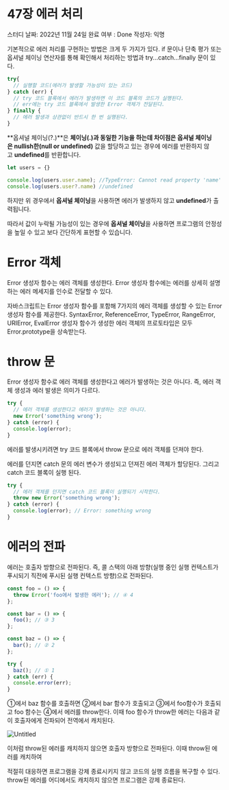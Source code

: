 # 47장 에러 처리

스터디 날짜: 2022년 11월 24일
완료 여부 : Done
작성자: 익명

기본적으로 에러 처리를 구현하는 방법은 크게 두 가지가 있다. if 문이나 단축 평가 또는 옵셔널 체이닝 연산자를 통해 확인해서 처리하는 방법과 try...catch...finally 문이 있다. 

```jsx
try{
  // 실행할 코드(에러가 발생할 가능성이 있는 코드)
} catch (err) {
  // try 코드 블록에서 에러가 발생하면 이 코드 블록의 코드가 실행된다.
  // err에는 try 코드 블록에서 발생한 Error 객체가 전달된다.
} finally {
  // 에러 발생과 상관없이 반드시 한 번 실행된다.  
}
```

**옵셔널 체이닝(?.)**은 **체이닝(.)**과 동일한 기능을 하는데 차이점은 옵셔널 체이닝은 **nullish**한**(null or undefined)** 값을 할당하고 있는 경우에 에러를 반환하지 않고 **undefined**를 반환합니다.

```jsx
let users = {}

console.log(users.user.name); //TypeError: Cannot read property 'name' of undefined
console.log(users.user?.name) //undefined
```

하지만 위 경우에서 **옵셔널 체이닝**을 사용하면 에러가 발생하지 않고 **undefined**가 출력됩니다.

따라서 값이 누락될 가능성이 있는 경우에 **옵셔널 체이닝**을 사용하면 프로그램의 안정성을 높일 수 있고 보다 간단하게 표현할 수 있습니다.

# **Error 객체**

Error 생성자 함수는 에러 객체를 생성한다. Error 생성자 함수에는 에러를 상세히 설명하는 에러 메세지를 인수로 전달할 수 있다.

자바스크립트는 Error 생성자 함수를 포함해 7가지의 에러 객체를 생성할 수 있는 Error 생성자 함수를 제공한다. SyntaxError, ReferenceError, TypeError, RangeError, URIError, EvalError 생성자 함수가 생성한 에러 객체의 프로토타입은 모두 Error.prototype을 상속받는다.

# **throw 문**

Error 생성자 함수로 에러 객체를 생성한다고 에러가 발생하는 것은 아니다. 즉, 에러 객체 생성과 에러 발생은 의미가 다르다.

```jsx
try {
  // 에러 객체를 생성한다고 에러가 발생하는 것은 아니다.
  new Error('something wrong');
} catch (error) {
  console.log(error);
}
```

에러를 발생시키려면 try 코드 블록에서 throw 문으로 에러 객체를 던져야 한다.

에러를 던지면 catch 문의 에러 변수가 생성되고 던져진 에러 객체가 할당된다. 그리고 catch 코드 블록이 실행 된다.

```jsx
try {
  // 에러 객체를 던지면 catch 코드 블록이 실행되기 시작한다.
  throw new Error('something wrong');
} catch (error) {
  console.log(error); // Error: something wrong
}
```

# **에러의 전파**

에러는 호출자 방향으로 전파된다. 즉, 콜 스택의 아래 방향(실행 중인 실행 컨텍스트가 푸시되기 직전에 푸시된 실행 컨텍스트 방향)으로 전파된다.

```jsx
const foo = () => {
  throw Error('foo에서 발생한 에러'); // ④ 4
};

const bar = () => {
  foo(); // ③ 3
};

const baz = () => {
  bar(); // ② 2
};

try {
  baz(); // ① 1
} catch (err) {
  console.error(err);
}
```

①에서 baz 함수를 호출하면 ②에서 bar 함수가 호출되고 ③에서 foo함수가 호출되고 foo 함수는 ④에서 에러를 throw한다. 이때 foo 함수가 throw한 에러는 다음과 같이 호출자에게 전파되어 전역에서 캐치된다.

![Untitled](47%E1%84%8C%E1%85%A1%E1%86%BC%20%E1%84%8B%E1%85%A6%E1%84%85%E1%85%A5%20%E1%84%8E%E1%85%A5%E1%84%85%E1%85%B5%20f06a4b9b75324b46b8094c5159128c2a/Untitled.png)

이처럼 throw된 에러를 캐치하지 않으면 호출자 방향으로 전파된다. 이때 throw된 에러를 캐치하여

적절히 대응하면 프로그램을 강제 종료시키지 않고 코드의 실행 흐름을 복구할 수 있다. throw된 에러를 어디에서도 캐치하지 않으면 프로그램은 강제 종료된다.